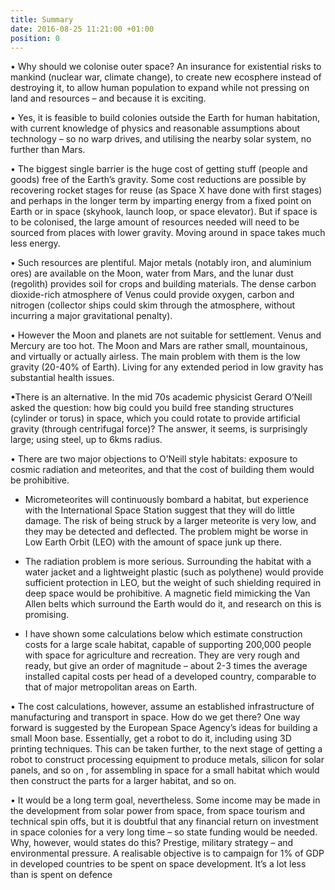 ```yaml
---
title: Summary
date: 2016-08-25 11:21:00 +01:00
position: 0
---
```


• Why should we colonise outer space? An insurance for  existential risks to mankind (nuclear war, climate change), to create new ecosphere instead of destroying it, to allow human population to expand while not pressing on land and resources – and because it is exciting.

• Yes, it is feasible to build colonies outside the Earth for human habitation, with current knowledge of physics and reasonable assumptions about technology – so no warp drives, and utilising the nearby solar system, no further than Mars. 

• The biggest single barrier is the huge cost of getting stuff (people and goods) free of the Earth’s gravity. Some cost reductions are possible by recovering rocket stages for reuse (as Space X have done with first stages) and perhaps in the longer term by imparting energy from a fixed point on Earth or in space (skyhook, launch loop, or space elevator). But if space is to be colonised, the large amount of resources needed will need to be sourced from places with lower gravity. Moving around in space takes much less energy. 

• Such resources are plentiful. Major metals (notably iron, and aluminium ores) are available on the Moon, water from Mars, and the lunar dust (regolith) provides soil for crops and building materials. The dense carbon dioxide-rich  atmosphere of Venus could provide oxygen, carbon and nitrogen (collector ships could skim through the atmosphere, without incurring a major gravitational penalty).
 
• However the Moon and planets are not suitable for settlement. Venus and Mercury are too hot. The Moon and Mars are rather small, mountainous, and virtually or actually airless. The main problem with them is the low gravity (20-40% of Earth). Living for any extended period in low gravity has substantial health issues. 

•There is an alternative. In the mid 70s academic physicist Gerard O’Neill asked the question: how big could you build free standing structures (cylinder or torus) in space, which you could rotate to provide artificial gravity (through centrifugal force)? The answer, it seems, is surprisingly large; using steel, up to 6kms radius.

• There are two major objections to O’Neill style habitats: exposure to cosmic radiation and meteorites, and that the cost of building them would be prohibitive.

* Micrometeorites will continuously bombard a habitat, but experience with the International Space Station suggest that they will do little damage. The risk of being struck by a larger meteorite is very low, and they may be detected and deflected. The problem might be worse in Low Earth Orbit (LEO) with the amount of space junk up there. 

* The radiation problem is more serious. Surrounding the habitat  with a water jacket and  a lightweight plastic (such as polythene) would provide sufficient protection in LEO, but the weight of such shielding required in deep space would be prohibitive. A magnetic field mimicking the Van Allen belts which surround the Earth would do it, and research on this is promising. 

* I have shown some calculations below which estimate construction costs for a large scale habitat, capable of supporting 200,000 people with space for agriculture and recreation. They are very rough and ready, but give an order of magnitude – about 2-3 times the average installed capital costs per head of a developed country, comparable to that of major metropolitan areas on Earth. 

• The cost calculations, however, assume an established infrastructure of manufacturing and transport in space. How do we get there? One way forward is suggested by the European Space Agency’s ideas for building a small Moon base. Essentially, get a robot to do it, including using 3D printing techniques. This can be taken further, to the next stage of getting a robot to construct processing equipment to produce metals, silicon for solar panels, and so on , for assembling in space for a small habitat which would then construct the parts for a larger habitat, and so on. 

• It would be a long term goal, nevertheless. Some income may be made in the development  from solar power from space, from space tourism and technical spin offs, but it is doubtful that any financial return on investment in space colonies for a very long time – so state funding would be needed. Why, however, would states do this? Prestige, military strategy – and environmental pressure. A realisable objective is to campaign for 1% of GDP in developed countries to be spent on space development. It’s a lot less than is spent on defence
